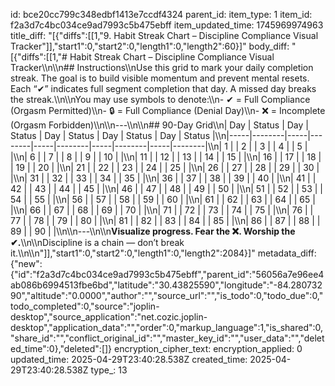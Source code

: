 id: bce20cc799c348edbf1413e7ccdf4324
parent_id: 
item_type: 1
item_id: f2a3d7c4bc034ce9ad7993c5b475ebff
item_updated_time: 1745969974963
title_diff: "[{\"diffs\":[[1,\"9. Habit Streak Chart – Discipline Compliance Visual Tracker\"]],\"start1\":0,\"start2\":0,\"length1\":0,\"length2\":60}]"
body_diff: "[{\"diffs\":[[1,\"# Habit Streak Chart – Discipline Compliance Visual Tracker\\\n\\\n## Instructions\\\nUse this grid to mark your daily completion streak. The goal is to build visible momentum and prevent mental resets. Each “✔” indicates full segment completion that day. A missed day breaks the streak.\\\n\\\nYou may use symbols to denote:\\\n- ✔ = Full Compliance (Orgasm Permitted)\\\n- 🔒 = Full Compliance (Denial Day)\\\n- ❌ = Incomplete (Orgasm Forbidden)\\\n\\\n---\\\n\\\n## 90-Day Grid\\\n| Day | Status | Day | Status | Day | Status | Day | Status | Day | Status |\\\n|-----|--------|-----|--------|-----|--------|-----|--------|-----|--------|\\\n| 1   |        | 2   |        | 3   |        | 4   |        | 5   |        |\\\n| 6   |        | 7   |        | 8   |        | 9   |        | 10  |        |\\\n| 11  |        | 12  |        | 13  |        | 14  |        | 15  |        |\\\n| 16  |        | 17  |        | 18  |        | 19  |        | 20  |        |\\\n| 21  |        | 22  |        | 23  |        | 24  |        | 25  |        |\\\n| 26  |        | 27  |        | 28  |        | 29  |        | 30  |        |\\\n| 31  |        | 32  |        | 33  |        | 34  |        | 35  |        |\\\n| 36  |        | 37  |        | 38  |        | 39  |        | 40  |        |\\\n| 41  |        | 42  |        | 43  |        | 44  |        | 45  |        |\\\n| 46  |        | 47  |        | 48  |        | 49  |        | 50  |        |\\\n| 51  |        | 52  |        | 53  |        | 54  |        | 55  |        |\\\n| 56  |        | 57  |        | 58  |        | 59  |        | 60  |        |\\\n| 61  |        | 62  |        | 63  |        | 64  |        | 65  |        |\\\n| 66  |        | 67  |        | 68  |        | 69  |        | 70  |        |\\\n| 71  |        | 72  |        | 73  |        | 74  |        | 75  |        |\\\n| 76  |        | 77  |        | 78  |        | 79  |        | 80  |        |\\\n| 81  |        | 82  |        | 83  |        | 84  |        | 85  |        |\\\n| 86  |        | 87  |        | 88  |        | 89  |        | 90  |        |\\\n\\\n---\\\n\\\n**Visualize progress. Fear the ❌. Worship the ✔.**\\\n\\\nDiscipline is a chain — don’t break it.\\\n\\\n\"]],\"start1\":0,\"start2\":0,\"length1\":0,\"length2\":2084}]"
metadata_diff: {"new":{"id":"f2a3d7c4bc034ce9ad7993c5b475ebff","parent_id":"56056a7e96ee4ab086b6994513fbe6bd","latitude":"30.43825590","longitude":"-84.28073290","altitude":"0.0000","author":"","source_url":"","is_todo":0,"todo_due":0,"todo_completed":0,"source":"joplin-desktop","source_application":"net.cozic.joplin-desktop","application_data":"","order":0,"markup_language":1,"is_shared":0,"share_id":"","conflict_original_id":"","master_key_id":"","user_data":"","deleted_time":0},"deleted":[]}
encryption_cipher_text: 
encryption_applied: 0
updated_time: 2025-04-29T23:40:28.538Z
created_time: 2025-04-29T23:40:28.538Z
type_: 13